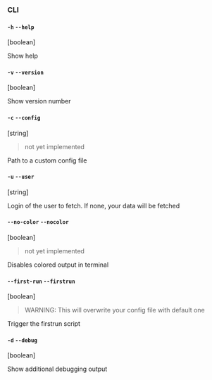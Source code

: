 ### CLI


#### `-h` `--help` 

[boolean]

Show help


#### `-v` `--version`

[boolean]

Show version number


#### `-c` `--config`

[string]

> not yet implemented

Path to a custom config file


#### `-u` `--user`

[string]

Login of the user to fetch.
If none, your data will be fetched


#### `--no-color` `--nocolor`

[boolean]

> not yet implemented

Disables colored output in terminal


#### `--first-run` `--firstrun`

[boolean]

> WARNING: This will overwrite your config file with default one

Trigger the firstrun script


#### `-d` `--debug`

[boolean]

Show additional debugging output